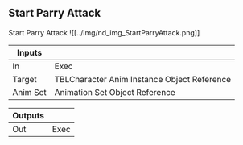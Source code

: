 ## Start Parry Attack
Start Parry Attack
![[../img/nd_img_StartParryAttack.png]]

|Inputs||
|--|--|
| In | Exec |
| Target | TBLCharacter Anim Instance Object Reference |
| Anim Set | Animation Set Object Reference |

|Outputs||
|--|--|
| Out | Exec |
